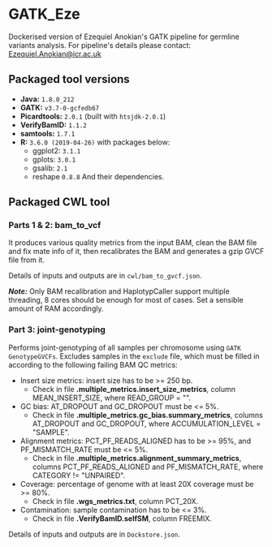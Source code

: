 # GATK_Eze

Dockerised version of Ezequiel Anokian's GATK pipeline for germline variants analysis. For pipeline's details please contact: Ezequiel.Anokian@icr.ac.uk

## Packaged tool versions

* **Java:** `1.8.0_212`
* **GATK:** `v3.7-0-gcfedb67`
* **Picardtools:** `2.0.1` (built with `htsjdk-2.0.1`)
* **VerifyBamID:** `1.1.2`
* **samtools:** `1.7.1`
* **R:** `3.6.0 (2019-04-26)` with packages below:
  * ggplot2: `3.1.1`
  * gplots: `3.0.1`
  * gsalib: `2.1`
  * reshape `0.8.8`
  And their dependencies.


## Packaged CWL tool

### Parts 1 & 2: bam_to_vcf

It produces various quality metrics from the input BAM, clean the BAM file and fix mate info of it, then recalibrates the BAM and generates a gzip GVCF file from it.

Details of inputs and outputs are in `cwl/bam_to_gvcf.json`.

***Note:*** Only BAM recalibration and HaplotypCaller support multiple threading, 8 cores should be enough for most of cases. Set a sensible amount of RAM accordingly.

### Part 3: joint-genotyping

Performs joint-genotyping of all samples per chromosome using `GATK GenotypeGVCFs`. Excludes samples in the `exclude` file, which must be filled in according to the following failing BAM QC metrics:
* Insert size metrics: insert size has to be >= 250 bp.
  * Check in file **<sample>.multiple_metrics.insert_size_metrics**, column MEAN_INSERT_SIZE, where READ_GROUP = "".
* GC bias: AT_DROPOUT and GC_DROPOUT must be <= 5%.
  * Check in file **<sample>.multiple_metrics.gc_bias.summary_metrics**, columns AT_DROPOUT and GC_DROPOUT, where ACCUMULATION_LEVEL = "SAMPLE".
* Alignment metrics: PCT_PF_READS_ALIGNED has to be >= 95%, and PF_MISMATCH_RATE must be <= 5%.
  * Check in file **<sample>.multiple_metrics.alignment_summary_metrics**, columns PCT_PF_READS_ALIGNED and PF_MISMATCH_RATE, where CATEGORY != "UNPAIRED".
* Coverage: percentage of genome with at least 20X coverage must be >= 80%.
  * Check in file **<sample>.wgs_metrics.txt**, column PCT_20X.
* Contamination: sample contamination has to be <= 3%.
  * Check in file **<sample>.VerifyBamID.selfSM**, column FREEMIX.


Details of inputs and outputs are in `Dockstore.json`.

